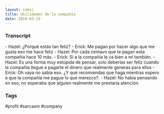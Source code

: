 ```yaml
---
layout: comic
title: Utilidades de la compañía
date: 2019-03-19
---
```


<h3>Transcript</h3>
<p>
    - Hazel: ¿Porqué estás tan feliz?
    - Erick: Me pagan por hacer algo que me gusta eso me hace feliz
    - Hazel: Por cada centavo que te pagan esta compañía hace 10 más.
    - Erick: Si a la compañía le va bien a mí también.
    - Hazel: Es una forma muy estúpida de pensar, solo deberías ser feliz cuando la compañía llegue a pagarte el dinero que realmente generas para ellos
    - Erick: Oh vaya no sabía eso. ¿Y qué recomiendas que haga mientras espero a que la compañía me pague lo que merezco?.
    - Hazel: No había pensando en eso, no esperaba que alguien realmente me prestaría atención.
</p>

<h3>Tags</h3>
<p>#profit #sarcasm #company</p>
